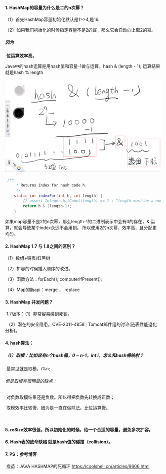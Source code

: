#### 1. HashMap的容量为什么是二的n次幂？

（1）首先HashMap容量初始化默认是1>>4,是16.

（2）如果我们初始化的时候指定容量不是2的幂，那么它会自动向上取2的幂。

##### 因为

​	**位运算效率高。**

Java中的hash运算是用hash值和容量-1做与运算。hash & (length - 1); 运算结果就是hash % length

![1571382194526](HashMap源码学习.assets/1571382194526.png)

```java
 /**
     * Returns index for hash code h.
     */
    static int indexFor(int h, int length) {
        // assert Integer.bitCount(length) == 1 : "length must be a non-zero power of 2";
        return h & (length-1);
    }
```

如果map容量不是2的n次幂，那么length-1的二进制表示中会有0的存在，& 运算，就会导致某个index永远不会用到。
所以使用2的n次幂，效率高，且分配更均匀。

#### 2. HashMap 1.7 与 1.8之间的区别？

（1）数组+链表/红黑树

（2）扩容的时候插入顺序的改进。

（3）函数方法：forEach(); computerIfPresent();

（4）Map的新api：merge ， replace

#### 3. HashMap 并发问题？

​	1.7版本：（1）非常容易碰到死锁。

​					 （2）潜在的安全隐患。CVE-2011-4858 ; Tomcat邮件组的讨论(链表性能退化分析)。



#### 4. hash算法：

##### （1）取模：比如说有n个hash桶，0 ~ n-1，int i，怎么和hash桶映射？

​		 最常见就是取模，i%n;

###### 		但是取模有很明显的缺点： 

​			对负数取模结果还是负数。所以得把负数先转换成正数；

​			取模效率比较慢，因为是一直在做除法。比位运算慢。

​			

#### 5. reSize效率很低，所以初始化的时候，给一个合适的容量，避免多次扩容。

#### 6. Hash表的致命缺陷 就是hash值的碰撞（collision）。

#### 7. PS：参考博客

​	 疫苗：JAVA HASHMAP的死循环 https://coolshell.cn/articles/9606.html 


